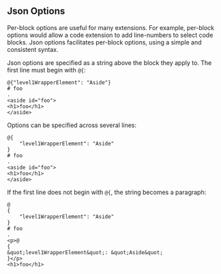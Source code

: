 ﻿## Json Options
Per-block options are useful for many extensions. For example, per-block options would allow a code extension to add line-numbers to select code blocks. 
Json options facilitates per-block options, using a simple and consistent syntax.

Json options are specified as a string above the block they apply to. The first line must begin with `@{`:

```````````````````````````````` example
@{"level1WrapperElement": "Aside"}
# foo
.
<aside id="foo">
<h1>foo</h1>
</aside>
````````````````````````````````

Options can be specified across several lines:

```````````````````````````````` example
@{
    "level1WrapperElement": "Aside"
}
# foo
.
<aside id="foo">
<h1>foo</h1>
</aside>
````````````````````````````````

If the first line does not begin with `@{`, the string becomes a paragraph:

```````````````````````````````` example
@
{
    "level1WrapperElement": "Aside"
}
# foo
.
<p>@
{
&quot;level1WrapperElement&quot;: &quot;Aside&quot;
}</p>
<h1>foo</h1>

````````````````````````````````

